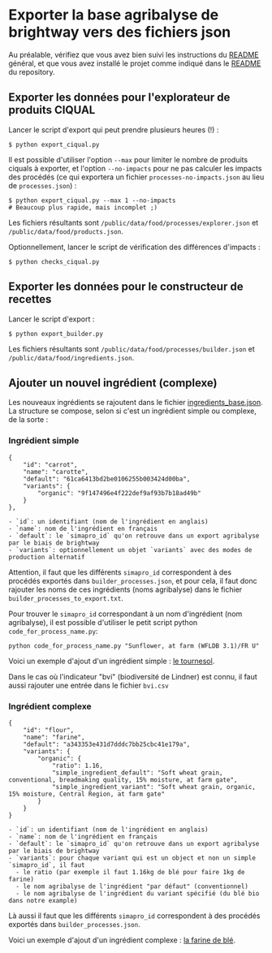 # Exporter la base agribalyse de brightway vers des fichiers json

Au préalable, vérifiez que vous avez bien suivi les instructions du
[README](../README.md) général, et que vous avez installé le projet comme
indiqué dans le [README](../../README.md) du repository.

## Exporter les données pour l'explorateur de produits CIQUAL

Lancer le script d'export qui peut prendre plusieurs heures (!) :

    $ python export_ciqual.py

Il est possible d'utiliser l'option `--max` pour limiter le nombre de produits
ciquals à exporter, et l'option `--no-impacts` pour ne pas calculer les impacts
des procédés (ce qui exportera un fichier `processes-no-impacts.json` au lieu de
`processes.json`) :

    $ python export_ciqual.py --max 1 --no-impacts
    # Beaucoup plus rapide, mais incomplet ;)

Les fichiers résultants sont `/public/data/food/processes/explorer.json` et
`/public/data/food/products.json`.

Optionnellement, lancer le script de vérification des différences d'impacts :

    $ python checks_ciqual.py

## Exporter les données pour le constructeur de recettes

Lancer le script d'export :

    $ python export_builder.py

Les fichiers résultants sont `/public/data/food/processes/builder.json` et `/public/data/food/ingredients.json`.

## Ajouter un nouvel ingrédient (complexe)

Les nouveaux ingrédients se rajoutent dans le fichier
[ingredients_base.json](./ingredients_base.json). La structure se compose, selon
si c'est un ingrédient simple ou complexe, de la sorte :

### Ingrédient simple

    {
        "id": "carrot",
        "name": "carotte",
        "default": "61ca6413bd2be0106255b003424d00ba",
        "variants": {
            "organic": "9f147496e4f222def9af93b7b18ad49b"
        }
    },

    - `id`: un identifiant (nom de l'ingrédient en anglais)
    - `name`: nom de l'ingrédient en français
    - `default`: le `simapro_id` qu'on retrouve dans un export agribalyse par le biais de brightway
    - `variants`: optionnellement un objet `variants` avec des modes de production alternatif

Attention, il faut que les différents `simapro_id` correspondent à des procédés
exportés dans `builder_processes.json`, et pour cela, il faut donc rajouter les
noms de ces ingrédients (noms agribalyse) dans le fichier `builder_processes_to_export.txt`.

Pour trouver le `simapro_id` correspondant à un nom d'ingrédient (nom
agribalyse), il est possible d'utiliser le petit script python
`code_for_process_name.py`:

    python code_for_process_name.py "Sunflower, at farm (WFLDB 3.1)/FR U"

Voici un exemple d'ajout d'un ingrédient simple : [le
tournesol](https://github.com/MTES-MCT/ecobalyse-data/pull/14/commits/0dc2091095002c4f13b5147fe819ef6afa49e22f).

Dans le cas où l'indicateur "bvi" (biodiversité de Lindner) est connu, il faut aussi rajouter une entrée dans le fichier `bvi.csv`

### Ingrédient complexe

    {
        "id": "flour",
        "name": "farine",
        "default": "a343353e431d7dddc7bb25cbc41e179a",
        "variants": {
            "organic": {
                "ratio": 1.16,
                "simple_ingredient_default": "Soft wheat grain, conventional, breadmaking quality, 15% moisture, at farm gate",
                "simple_ingredient_variant": "Soft wheat grain, organic, 15% moisture, Central Region, at farm gate"
            }
        }
    }

    - `id`: un identifiant (nom de l'ingrédient en anglais)
    - `name`: nom de l'ingrédient en français
    - `default`: le `simapro_id` qu'on retrouve dans un export agribalyse par le biais de brightway
    - `variants`: pour chaque variant qui est un object et non un simple `simapro_id`, il faut
      - le ratio (par exemple il faut 1.16kg de blé pour faire 1kg de farine)
      - le nom agribalyse de l'ingrédient "par défaut" (conventionnel)
      - le nom agribalyse de l'ingrédient du variant spécifié (du blé bio dans notre example)

Là aussi il faut que les différents `simapro_id` correspondent à des procédés
exportés dans `builder_processes.json`.

Voici un exemple d'ajout d'un ingrédient complexe : [la farine de
blé](https://github.com/MTES-MCT/ecobalyse-data/pull/11/commits/2c7817d310fbc65bb954e339fcaf45369f0b5abe).
